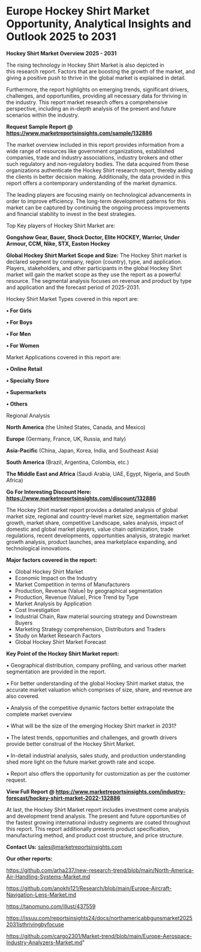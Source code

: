 # Europe Hockey Shirt Market Opportunity, Analytical Insights and Outlook 2025 to 2031

<Strong> Hockey Shirt Market Overview 2025 - 2031</strong>

The rising technology in Hockey Shirt Market is also depicted in this research report. Factors that are boosting the growth of the market, and giving a positive push to thrive in the global market is explained in detail.

Furthermore, the report highlights on emerging trends, significant drivers, challenges, and opportunities, providing all necessary data for thriving in the industry. This report market research offers a comprehensive perspective, including an in-depth analysis of the present and future scenarios within the industry.

<strong>Request Sample Report @ <a href=https://www.marketreportsinsights.com/sample/132886>https://www.marketreportsinsights.com/sample/132886</a></strong>

The market overview included in this report provides information from a wide range of resources like government organizations, established companies, trade and industry associations, industry brokers and other such regulatory and non-regulatory bodies. The data acquired from these organizations authenticate the Hockey Shirt research report, thereby aiding the clients in better decision making. Additionally, the data provided in this report offers a contemporary understanding of the market dynamics.

The leading players are focusing mainly on technological advancements in order to improve efficiency. The long-term development patterns for this market can be captured by continuing the ongoing process improvements and financial stability to invest in the best strategies.

Top Key players of Hockey Shirt Market are:

<strong>Gongshow Gear, Bauer, Shock Doctor, Elite HOCKEY, Warrior, Under Armour, CCM, Nike, STX, Easton Hockey</strong>

<strong><b>Global Hockey Shirt Market Scope and Size:</b></strong>
The Hockey Shirt market is declared segment by company, region (country), type, and application. Players, stakeholders, and other participants in the global Hockey Shirt market will gain the market scope as they use the report as a powerful resource. The segmental analysis focuses on revenue and product by type and application and the forecast period of 2025-2031.

Hockey Shirt Market Types covered in this report are:

<strong>• For Girls

• For Boys

• For Men

• For Women</strong>

Market Applications covered in this report are:

<strong>• Online Retail

• Specialty Store

• Supermarkets

• Others</strong> 

Regional Analysis

<strong>North America</strong> (the United States, Canada, and Mexico)

<strong>Europe</strong> (Germany, France, UK, Russia, and Italy)

<strong>Asia-Pacific</strong> (China, Japan, Korea, India, and Southeast Asia)

<strong>South America</strong> (Brazil, Argentina, Colombia, etc.)

<strong>The Middle East and Africa</strong> (Saudi Arabia, UAE, Egypt, Nigeria, and South Africa)

<strong>Go For Interesting Discount Here: <a href=https://www.marketreportsinsights.com/discount/132886>https://www.marketreportsinsights.com/discount/132886</a></strong>

The Hockey Shirt market report provides a detailed analysis of global market size, regional and country-level market size, segmentation market growth, market share, competitive Landscape, sales analysis, impact of domestic and global market players, value chain optimization, trade regulations, recent developments, opportunities analysis, strategic market growth analysis, product launches, area marketplace expanding, and technological innovations.

<strong><b>Major factors covered in the report:</b></strong>
<ul>
  <li>Global Hockey Shirt Market </li>
  <li>Economic Impact on the Industry</li>
  <li>Market Competition in terms of Manufacturers</li>
  <li>Production, Revenue (Value) by geographical segmentation</li>
  <li>Production, Revenue (Value), Price Trend by Type</li>
  <li>Market Analysis by Application</li>
  <li>Cost Investigation</li>
  <li>Industrial Chain, Raw material sourcing strategy and Downstream Buyers</li>
  <li>Marketing Strategy comprehension, Distributors and Traders</li>
  <li>Study on Market Research Factors</li>
  <li>Global Hockey Shirt Market Forecast</li>
</ul>

<strong><b>Key Point of the Hockey Shirt Market report:</b></strong>

• Geographical distribution, company profiling, and various other market segmentation are provided in the report.

• For better understanding of the global Hockey Shirt market status, the accurate market valuation which comprises of size, share, and revenue are also covered.

• Analysis of the competitive dynamic factors better extrapolate the complete market overview

• What will be the size of the emerging Hockey Shirt market in 2031?

• The latest trends, opportunities and challenges, and growth drivers provide better construal of the Hockey Shirt Market.

• In-detail industrial analysis, sales study, and production understanding shed more light on the future market growth rate and scope.

• Report also offers the opportunity for customization as per the customer request.

<strong><b>View Full Report @ <a href=https://www.marketreportsinsights.com/industry-forecast/hockey-shirt-market-2022-132886>https://www.marketreportsinsights.com/industry-forecast/hockey-shirt-market-2022-132886</a></b></strong>


At last, the Hockey Shirt Market report includes investment come analysis and development trend analysis. The present and future opportunities of the fastest growing international industry segments are coated throughout this report. This report additionally presents product specification, manufacturing method, and product cost structure, and price structure.

<strong>Contact Us:</strong>
sales@marketreportsinsights.com

<strong>Our other reports:</strong>

<a href=https://github.com/arha237/new-research-trend/blob/main/North-America-Air-Handling-Systems-Market.md>https://github.com/arha237/new-research-trend/blob/main/North-America-Air-Handling-Systems-Market.md</a>

<a href=https://github.com/anokhi121/Research/blob/main/Europe-Aircraft-Navigation-Lens-Market.md>https://github.com/anokhi121/Research/blob/main/Europe-Aircraft-Navigation-Lens-Market.md</a>

<a href=https://tanomuno.com/illust/437559>https://tanomuno.com/illust/437559</a>

<a href=https://issuu.com/reportsinsights24/docs/northamericabbgunsmarket20252031isthrivingbyfocuse>https://issuu.com/reportsinsights24/docs/northamericabbgunsmarket20252031isthrivingbyfocuse</a>

<a href=https://github.com/cargo2301/Market-trend/blob/main/Europe-Aerospace-Industry-Analyzers-Market.md>https://github.com/cargo2301/Market-trend/blob/main/Europe-Aerospace-Industry-Analyzers-Market.md</a>"
